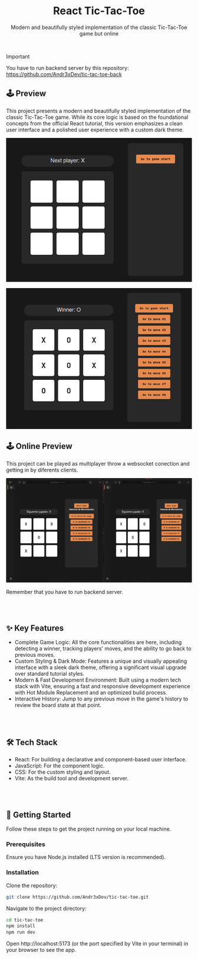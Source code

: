 <div align="center">
    <h1 align="center">React Tic-Tac-Toe</h1>
    <p align="center">
Modern and beautifully styled implementation of the classic Tic-Tac-Toe game but online
    </p>
</div>

</br>

> [!IMPORTANT]  
> You have to run backend server by this repository: https://github.com/Andr3xDev/tic-tac-toe-back

## 🕹️ Preview

This project presents a modern and beautifully styled implementation of the classic Tic-Tac-Toe game. While its core logic is based on the foundational concepts from the official React tutorial, this version emphasizes a clean user interface and a polished user experience with a custom dark theme.

![Game Preview](docs/game1.png)

![Game Preview](docs/game2.png)

## 🕹️ Online Preview

This project can be played as multiplayer throw a websocket conection and getting in by diferents clients.

![Game Preview](docs/online.png)

Remember that you have to run backend server.

</br>
</br>

## ✨ Key Features

* Complete Game Logic: All the core functionalities are here, including detecting a winner, tracking players' moves, and the ability to go back to previous moves.
* Custom Styling & Dark Mode: Features a unique and visually appealing interface with a sleek dark theme, offering a significant visual upgrade over standard tutorial styles.
* Modern & Fast Development Environment: Built using a modern tech stack with Vite, ensuring a fast and responsive development experience with Hot Module Replacement and an optimized build process.
* Interactive History: Jump to any previous move in the game's history to review the board state at that point.

</br>
</br>

## 🛠️ Tech Stack

- React: For building a declarative and component-based user interface.
- JavaScript: For the component logic.
- CSS: For the custom styling and layout.
- Vite: As the build tool and development server.

</br>
</br>

## 🚀 Getting Started

Follow these steps to get the project running on your local machine.

### Prerequisites
Ensure you have Node.js installed (LTS version is recommended).

### Installation

Clone the repository:

```sh
git clone https://github.com/Andr3xDev/tic-tac-toe.git
```

Navigate to the project directory:

```sh
cd tic-tac-toe
npm install
npm run dev
```

Open http://localhost:5173 (or the port specified by Vite in your terminal) in your browser to see the app.
